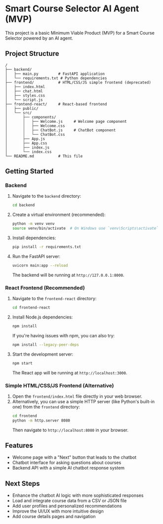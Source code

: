 # Smart Course Selector AI Agent (MVP)

This project is a basic Minimum Viable Product (MVP) for a Smart Course Selector powered by an AI agent.

## Project Structure

```
/
├── backend/
│   ├── main.py         # FastAPI application
│   └── requirements.txt # Python dependencies
├── frontend/           # HTML/CSS/JS simple frontend (deprecated)
│   ├── index.html     
│   ├── chat.html      
│   ├── styles.css     
│   └── script.js      
├── frontend-react/     # React-based frontend
│   ├── public/
│   └── src/
│       ├── components/
│       │   ├── Welcome.js     # Welcome page component
│       │   ├── Welcome.css
│       │   ├── ChatBot.js     # ChatBot component
│       │   └── ChatBot.css
│       ├── App.js
│       ├── App.css
│       ├── index.js
│       └── index.css
└── README.md           # This file
```

## Getting Started

### Backend

1.  Navigate to the `backend` directory:
    ```bash
    cd backend
    ```
2.  Create a virtual environment (recommended):
    ```bash
    python -m venv venv
    source venv/bin/activate  # On Windows use `venv\Scripts\activate`
    ```
3.  Install dependencies:
    ```bash
    pip install -r requirements.txt
    ```
4.  Run the FastAPI server:
    ```bash
    uvicorn main:app --reload
    ```
    The backend will be running at `http://127.0.0.1:8000`.

### React Frontend (Recommended)

1.  Navigate to the `frontend-react` directory:
    ```bash
    cd frontend-react
    ```
2.  Install Node.js dependencies:
    ```bash
    npm install
    ```
    If you're having issues with npm, you can also try:
    ```bash
    npm install --legacy-peer-deps
    ```
3.  Start the development server:
    ```bash
    npm start
    ```
    The React app will be running at `http://localhost:3000`.

### Simple HTML/CSS/JS Frontend (Alternative)

1.  Open the `frontend/index.html` file directly in your web browser.
2.  Alternatively, you can use a simple HTTP server (like Python's built-in one) from the `frontend` directory:
    ```bash
    cd frontend
    python -m http.server 8080 
    ```
    Then navigate to `http://localhost:8080` in your browser.

## Features

- Welcome page with a "Next" button that leads to the chatbot
- Chatbot interface for asking questions about courses
- Backend API with a simple AI chatbot response system

## Next Steps

*   Enhance the chatbot AI logic with more sophisticated responses
*   Load and integrate course data from a CSV or JSON file 
*   Add user profiles and personalized recommendations
*   Improve the UI/UX with more intuitive design
*   Add course details pages and navigation 